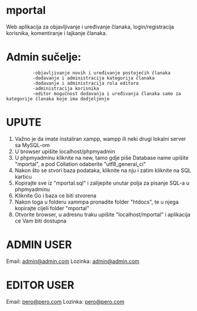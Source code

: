 # mportal

Web aplikacija za objavljivanje i uređivanje članaka, login/registracija korisnika, komentiranje i lajkanje članaka. 

# Admin sučelje: 
              -objavljivanje novih i uređivanje postojećih članaka 
              -dodavanje i administracija kategorija članaka 
              -dodavanje i administracija rola editora 
              -administracija korisnika
              -editor mogučnost dodavanja i uređivanja članaka samo za kategorije članaka koje ima dodjeljenje 

# UPUTE
1. Važno je da imate instaliran xampp, wampp ili neki drugi lokalni server sa MySQL-om
2. U browser upišite localhost/phpmyadmin
3. U phpmyadminu kliknite na new, tamo gdje piše Database name upišite "mportal",
   a pod Collation odaberite "utf8_general_ci"
4. Nakon što se stvori baza podataka, kliknite na nju i zatim kliknite na SQL karticu
5. Kopirajte sve iz "mportal.sql" i zalijepite unutar polja za pisanje SQL-a u phpmyadminu
6. Kliknite Go i baza ce biti stvorena
7. Nakon toga u folderu xammpa pronadite folder "htdocs", te u njega kopirajte cijeli folder "mportal" 
8. Otvorite browser, u adresnu traku upišite "localhost/mportal" i aplikacija ce Vam biti dostupna

# ADMIN USER
Email: admin@admin.com 
Lozinka: admin@admin.com

# EDITOR USER
Email: pero@pero.com 
Lozinka: pero@pero.com 
